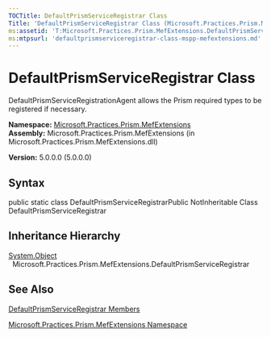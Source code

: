 ```yaml
---
TOCTitle: DefaultPrismServiceRegistrar Class
Title: 'DefaultPrismServiceRegistrar Class (Microsoft.Practices.Prism.MefExtensions)'
ms:assetid: 'T:Microsoft.Practices.Prism.MefExtensions.DefaultPrismServiceRegistrar'
ms:mtpsurl: 'defaultprismserviceregistrar-class-mspp-mefextensions.md'
---
```


# DefaultPrismServiceRegistrar Class

DefaultPrismServiceRegistrationAgent allows the Prism required types to be registered if necessary.

**Namespace:** [Microsoft.Practices.Prism.MefExtensions](https://msdn.microsoft.com/library/microsoft.practices.prism.mefextensions)
**Assembly:** Microsoft.Practices.Prism.MefExtensions (in Microsoft.Practices.Prism.MefExtensions.dll)

**Version:** 5.0.0.0 (5.0.0.0)

## Syntax
public static class DefaultPrismServiceRegistrarPublic NotInheritable Class DefaultPrismServiceRegistrar

## Inheritance Hierarchy

[System.Object](http://msdn.microsoft.com/en-us/library/e5kfa45b)
  Microsoft.Practices.Prism.MefExtensions.DefaultPrismServiceRegistrar

## See Also
[DefaultPrismServiceRegistrar Members](https://msdn.microsoft.com/allmembers.t:microsoft.practices.prism.mefextensions.defaultprismserviceregistrar)

[Microsoft.Practices.Prism.MefExtensions Namespace](https://msdn.microsoft.com/library/microsoft.practices.prism.mefextensions)
